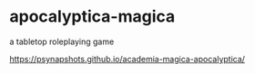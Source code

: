 # apocalyptica-magica
a tabletop roleplaying game

https://psynapshots.github.io/academia-magica-apocalyptica/
